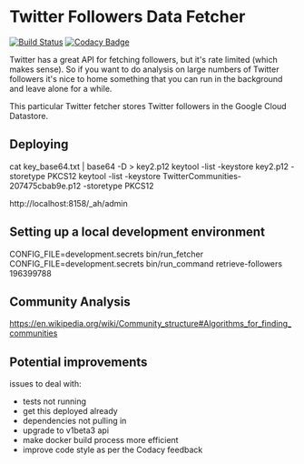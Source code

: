 # Twitter Followers Data Fetcher

[![Build Status](https://travis-ci.org/draffensperger/twitter-fetch.svg?branch=master)](https://travis-ci.org/draffensperger/twitter-fetch) [![Codacy Badge](https://api.codacy.com/project/badge/Grade/3a82792bcc1c475c87f0977e831562fe)](https://www.codacy.com/app/d-raffensperger/twitter-fetch?utm_source=github.com&amp;utm_medium=referral&amp;utm_content=draffensperger/twitter-fetch&amp;utm_campaign=Badge_Grade)

Twitter has a great API for fetching followers, but it's rate limited (which
makes sense). So if you want to do analysis on large numbers of Twitter
followers it's nice to home something that you can run in the background and
leave alone for a while.

This particular Twitter fetcher stores Twitter followers in the Google Cloud
Datastore.

## Deploying

cat key_base64.txt | base64 -D > key2.p12
keytool -list -keystore key2.p12 -storetype PKCS12 
keytool -list -keystore TwitterCommunities-207475cbab9e.p12 -storetype PKCS12 


http://localhost:8158/_ah/admin

## Setting up a local development environment

CONFIG_FILE=development.secrets bin/run_fetcher
CONFIG_FILE=development.secrets bin/run_command retrieve-followers 196399788


## Community Analysis

https://en.wikipedia.org/wiki/Community_structure#Algorithms_for_finding_communities


## Potential improvements

issues to deal with:
- tests not running
- get this deployed already
- dependencies not pulling in
- upgrade to v1beta3 api
- make docker build process more efficient
- improve code style as per the Codacy feedback

